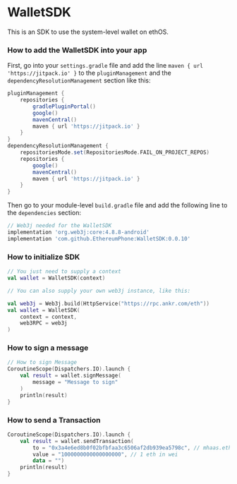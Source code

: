 # WalletSDK

This is an SDK to use the system-level wallet on ethOS.

### How to add the WalletSDK into your app

First, go into your `settings.gradle` file and add the line `maven { url 'https://jitpack.io' }` to the `pluginManagement` and the `dependencyResolutionManagement` section like this:

```groovy
pluginManagement {
    repositories {
        gradlePluginPortal()
        google()
        mavenCentral()
        maven { url 'https://jitpack.io' }
    }
}
dependencyResolutionManagement {
    repositoriesMode.set(RepositoriesMode.FAIL_ON_PROJECT_REPOS)
    repositories {
        google()
        mavenCentral()
        maven { url 'https://jitpack.io' }
    }
}
```

Then go to your module-level `build.gradle` file and add the following line to the `dependencies` section:

```groovy
// Web3j needed for the WalletSDK
implementation 'org.web3j:core:4.8.8-android'
implementation 'com.github.EthereumPhone:WalletSDK:0.0.10'
```

### How to initialize SDK

```kotlin
// You just need to supply a context
val wallet = WalletSDK(context)

// You can also supply your own web3j instance, like this:

val web3j = Web3j.build(HttpService("https://rpc.ankr.com/eth"))
val wallet = WalletSDK(
    context = context,
    web3RPC = web3j
)
```

### How to sign a message

```kotlin
// How to sign Message
CoroutineScope(Dispatchers.IO).launch {
    val result = wallet.signMessage(
        message = "Message to sign"
    )
    println(result)
}
```

### How to send a Transaction

```kotlin
CoroutineScope(Dispatchers.IO).launch {
    val result = wallet.sendTransaction(
        to = "0x3a4e6ed8b0f02bfbfaa3c6506af2db939ea5798c", // mhaas.eth
        value = "1000000000000000000", // 1 eth in wei
        data = "")
    println(result)
}
```
